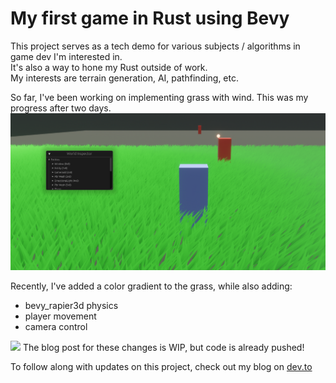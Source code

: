 # My first game in Rust using Bevy

This project serves as a tech demo for various subjects / algorithms in game dev I'm interested in.  
It's also a way to hone my Rust outside of work.  
My interests are terrain generation, AI, pathfinding, etc.  

So far, I've been working on implementing grass with wind. This was my progress after two days.  
<img src="demo_sc.png">

Recently, I've added a color gradient to the grass, while also adding:
* bevy_rapier3d physics
* player movement
* camera control
<img src="demo_sc2.png">
The blog post for these changes is WIP, but code is already pushed!

To follow along with updates on this project, check out my blog on [dev.to](https://dev.to/mikeam565)
